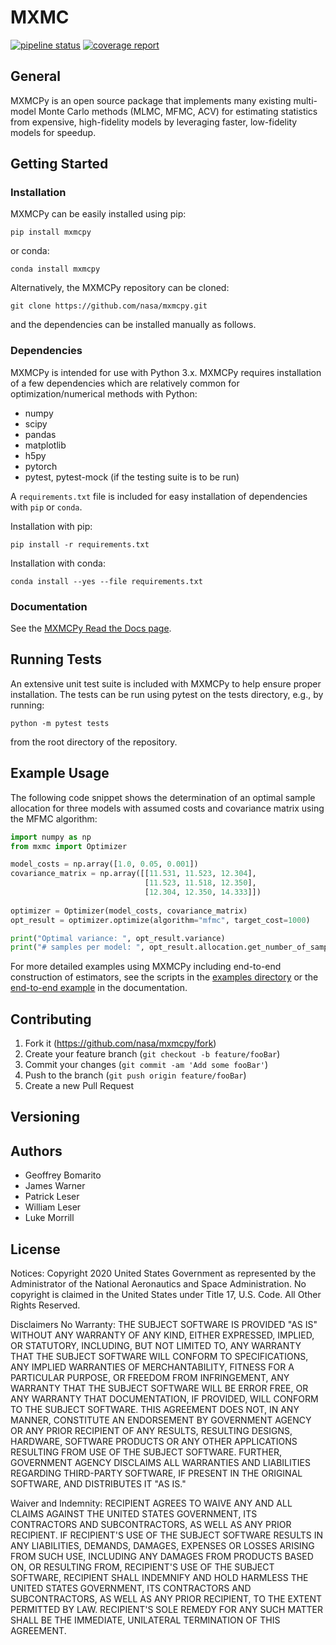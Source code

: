 # MXMC
[![pipeline status](https://gitlab.larc.nasa.gov/gbomarit/mxmc/badges/master/pipeline.svg)](https://gitlab.larc.nasa.gov/gbomarit/mxmc/commits/master)
[![coverage report](https://gitlab.larc.nasa.gov/gbomarit/mxmc/badges/master/coverage.svg)](https://gitlab.larc.nasa.gov/gbomarit/mxmc/commits/master)

## General
MXMCPy is an open source package that implements many existing multi-model 
Monte Carlo methods (MLMC, MFMC, ACV) for estimating statistics from expensive,
high-fidelity models by leveraging faster, low-fidelity models for speedup.

## Getting Started

### Installation

MXMCPy can be easily installed using pip:
```shell
pip install mxmcpy
```
or conda:
```shell
conda install mxmcpy
```

Alternatively, the MXMCPy repository can be cloned:
```shell
git clone https://github.com/nasa/mxmcpy.git
```
and the dependencies can be installed manually as follows. 

### Dependencies
MXMCPy is intended for use with Python 3.x.  MXMCPy requires installation of a 
few dependencies which are relatively common for optimization/numerical methods
with Python:
  - numpy
  - scipy
  - pandas
  - matplotlib
  - h5py
  - pytorch
  - pytest, pytest-mock (if the testing suite is to be run)
  
A `requirements.txt` file is included for easy installation of dependencies with 
`pip` or `conda`.

Installation with pip:
```shell
pip install -r requirements.txt
```

Installation with conda:
```shell
conda install --yes --file requirements.txt
```

### Documentation
See the [MXMCPy Read the Docs page](https://mxmcpy.readthedocs.io/).

## Running Tests
An extensive unit test suite is included with MXMCPy to help ensure proper 
installation. The tests can be run using pytest on the tests directory, e.g., 
by running:
```shell
python -m pytest tests 
```
from the root directory of the repository.

## Example Usage

The following code snippet shows the determination of an optimal sample
allocation for three models with assumed costs and covariance matrix using
the MFMC algorithm:

```python
import numpy as np
from mxmc import Optimizer

model_costs = np.array([1.0, 0.05, 0.001])
covariance_matrix = np.array([[11.531, 11.523, 12.304],
                              [11.523, 11.518, 12.350],
                              [12.304, 12.350, 14.333]])
                             
optimizer = Optimizer(model_costs, covariance_matrix)
opt_result = optimizer.optimize(algorithm="mfmc", target_cost=1000)

print("Optimal variance: ", opt_result.variance)
print("# samples per model: ", opt_result.allocation.get_number_of_samples_per_model())
```

For more detailed examples using MXMCPy including end-to-end construction of
estimators, see the scripts in the [examples directory](examples/) or the 
[end-to-end example](https://mxmcpy.readthedocs.io/en/main/ishigami_example.html)
in the documentation. 

## Contributing
1. Fork it (<https://github.com/nasa/mxmcpy/fork>)
2. Create your feature branch (`git checkout -b feature/fooBar`)
3. Commit your changes (`git commit -am 'Add some fooBar'`)
4. Push to the branch (`git push origin feature/fooBar`)
5. Create a new Pull Request

## Versioning


## Authors
  * Geoffrey Bomarito
  * James Warner
  * Patrick Leser
  * William Leser
  * Luke Morrill
  
## License 

Notices:
Copyright 2020 United States Government as represented by the Administrator of 
the National Aeronautics and Space Administration. No copyright is claimed in 
the United States under Title 17, U.S. Code. All Other Rights Reserved.
 
Disclaimers
No Warranty: THE SUBJECT SOFTWARE IS PROVIDED "AS IS" WITHOUT ANY WARRANTY OF 
ANY KIND, EITHER EXPRESSED, IMPLIED, OR STATUTORY, INCLUDING, BUT NOT LIMITED 
TO, ANY WARRANTY THAT THE SUBJECT SOFTWARE WILL CONFORM TO SPECIFICATIONS, ANY 
IMPLIED WARRANTIES OF MERCHANTABILITY, FITNESS FOR A PARTICULAR PURPOSE, OR 
FREEDOM FROM INFRINGEMENT, ANY WARRANTY THAT THE SUBJECT SOFTWARE WILL BE ERROR 
FREE, OR ANY WARRANTY THAT DOCUMENTATION, IF PROVIDED, WILL CONFORM TO THE 
SUBJECT SOFTWARE. THIS AGREEMENT DOES NOT, IN ANY MANNER, CONSTITUTE AN 
ENDORSEMENT BY GOVERNMENT AGENCY OR ANY PRIOR RECIPIENT OF ANY RESULTS, 
RESULTING DESIGNS, HARDWARE, SOFTWARE PRODUCTS OR ANY OTHER APPLICATIONS 
RESULTING FROM USE OF THE SUBJECT SOFTWARE.  FURTHER, GOVERNMENT AGENCY 
DISCLAIMS ALL WARRANTIES AND LIABILITIES REGARDING THIRD-PARTY SOFTWARE, 
IF PRESENT IN THE ORIGINAL SOFTWARE, AND DISTRIBUTES IT "AS IS." 
 
Waiver and Indemnity:  RECIPIENT AGREES TO WAIVE ANY AND ALL CLAIMS AGAINST THE 
UNITED STATES GOVERNMENT, ITS CONTRACTORS AND SUBCONTRACTORS, AS WELL AS ANY 
PRIOR RECIPIENT.  IF RECIPIENT'S USE OF THE SUBJECT SOFTWARE RESULTS IN ANY 
LIABILITIES, DEMANDS, DAMAGES, EXPENSES OR LOSSES ARISING FROM SUCH USE, 
INCLUDING ANY DAMAGES FROM PRODUCTS BASED ON, OR RESULTING FROM, RECIPIENT'S 
USE OF THE SUBJECT SOFTWARE, RECIPIENT SHALL INDEMNIFY AND HOLD HARMLESS THE 
UNITED STATES GOVERNMENT, ITS CONTRACTORS AND SUBCONTRACTORS, AS WELL AS ANY 
PRIOR RECIPIENT, TO THE EXTENT PERMITTED BY LAW.  RECIPIENT'S SOLE REMEDY FOR 
ANY SUCH MATTER SHALL BE THE IMMEDIATE, UNILATERAL TERMINATION OF THIS 
AGREEMENT.


